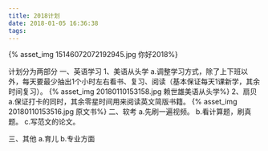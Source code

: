 ```yaml
---
title: 2018计划
date: 2018-01-05 16:36:38
tags:
---
```

{% asset_img 15146072072192945.jpg 你好2018%}
<!--more-->
计划分为两部分
一、英语学习
1、美语从头学
a.调整学习方式，除了上下班以外，每天要最少抽出1个小时左右看书、复习、阅读（基本保证每天1课新学，其余时间复习）。
{% asset_img 20180110153158.jpg 赖世雄美语从头学%}
2、扇贝
a.保证打卡的同时，其余零星时间用来阅读英文简版书籍。
{% asset_img 20180110153516.jpg 原文书%}
二、软考
a.先刷一遍视频。
b.看计算题，刷真题。
c.写范文的论文。

三、其他
a.育儿
b.专业方面